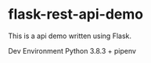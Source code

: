 # flask-rest-api-demo

This is a api demo written using Flask.

Dev Environment Python 3.8.3 + pipenv
